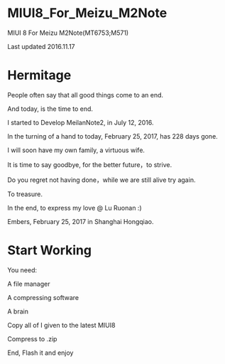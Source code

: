 # MIUI8_For_Meizu_M2Note
MIUI 8 For Meizu M2Note(MT6753;M571)

Last updated 2016.11.17

# Hermitage

People often say that all good things come to an end.

And today, is the time to end.

I started to Develop MeilanNote2, in July 12, 2016.

In the turning of a hand to today, February 25, 2017, has 228 days gone.

I will soon have my own family, a virtuous wife.

It is time to say goodbye, for the better future，to strive.

Do you regret not having done，while we are still alive try again.

To treasure.

In the end, to express my love @ Lu Ruonan :)

Embers, February 25, 2017 in Shanghai Hongqiao.

# Start Working

You need:

A file manager

A compressing software

A brain

Copy all of I given to the latest MIUI8

Compress to .zip

End, Flash it and enjoy
